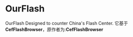 # OurFlash
OurFlash Designed to counter China's Flash Center.
它基于**CefFlashBrowser**，原作者为:**CefFlashBrowser**
